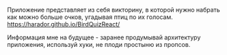 Приложение представляет из себя викторину, в которой нужно набрать как можно больше очков, угадывая птиц по их голосам.
https://harador.github.io/BirdQuizReact/

Информация мне на будущее - заранее продумывай архитектуру приложения, используй хуки, не плоди простыню из пропсов.
